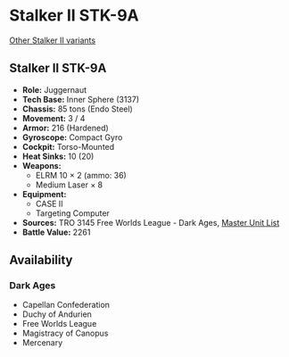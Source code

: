 # Stalker II STK-9A

[Other Stalker II variants](../stalker_ii.md)

## Stalker II STK-9A
- **Role:** Juggernaut
- **Tech Base:** Inner Sphere (3137)
- **Chassis:** 85 tons (Endo Steel)
- **Movement:** 3 / 4
- **Armor:** 216 (Hardened)
- **Gyroscope:** Compact Gyro
- **Cockpit:** Torso-Mounted
- **Heat Sinks:** 10 (20)
- **Weapons:**
  - ELRM 10 × 2 (ammo: 36)
  - Medium Laser × 8
- **Equipment:**
  - CASE II
  - Targeting Computer
- **Sources:** TRO 3145 Free Worlds League - Dark Ages, [Master Unit List](http://masterunitlist.info/Unit/Details/6515/stalker-ii-stk-9a)
- **Battle Value:** 2261

## Availability

### Dark Ages
- Capellan Confederation
- Duchy of Andurien
- Free Worlds League
- Magistracy of Canopus
- Mercenary

